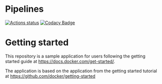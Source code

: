 # Pipelines

[![Actions status](https://github.com/HardSource/fast-ci/actions/workflows/ci.yml/badge.svg)](https://github.com/HardSource/fast-ci/actions/workflows/ci.yml)
[![Codacy Badge](https://app.codacy.com/project/badge/Grade/166f2da2726f417f96877ff592082837)](https://app.codacy.com/gh/HardSource/fast-ci/dashboard?utm_source=gh&utm_medium=referral&utm_content=&utm_campaign=Badge_grade)

# Getting started

This repository is a sample application for users following the getting started guide at https://docs.docker.com/get-started/.

The application is based on the application from the getting started tutorial at https://github.com/docker/getting-started